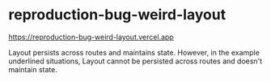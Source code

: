 # reproduction-bug-weird-layout

https://reproduction-bug-weird-layout.vercel.app

Layout persists across routes and maintains state. However, in the example underlined situations, Layout cannot be persisted across routes and doesn't maintain state.
